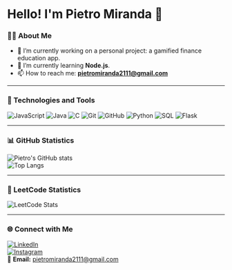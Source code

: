# Hello! I'm Pietro Miranda 👋

### 👨‍💻 About Me  
- 🔭 I’m currently working on a personal project: a gamified finance education app.  
- 🌱 I’m currently learning **Node.js**.  
- 📫 How to reach me: **pietromiranda2111@gmail.com**

---

### 🧰 Technologies and Tools  
![JavaScript](https://img.shields.io/badge/-JavaScript-F7DF1E?style=flat-square&logo=javascript&logoColor=black)
![Java](https://img.shields.io/badge/-Java-007396?style=flat-square&logo=java&logoColor=white)
![C](https://img.shields.io/badge/-C-00599C?style=flat-square&logo=c&logoColor=white)
![Git](https://img.shields.io/badge/-Git-F05032?style=flat-square&logo=git&logoColor=white)
![GitHub](https://img.shields.io/badge/-GitHub-181717?style=flat-square&logo=github&logoColor=white)
![Python](https://img.shields.io/badge/-Python-3776AB?style=flat-square&logo=python&logoColor=white)
![SQL](https://img.shields.io/badge/-SQL-4479A1?style=flat-square&logo=postgresql&logoColor=white)
![Flask](https://img.shields.io/badge/-Flask-000000?style=flat-square&logo=flask&logoColor=white)

---

### 📊 GitHub Statistics  
![Pietro's GitHub stats](https://github-readme-stats.vercel.app/api?username=pietros133&show_icons=true&theme=radical)  
![Top Langs](https://github-readme-stats.vercel.app/api/top-langs/?username=pietros133&layout=compact&theme=radical)

---

### 🧠 LeetCode Statistics  
![LeetCode Stats](https://leetcard.jacoblin.cool/SEU_USUARIO?theme=dark&font=Karma&ext=heatmap)

---

### 🌐 Connect with Me  
[![LinkedIn](https://img.shields.io/badge/-LinkedIn-blue?style=flat-square&logo=LinkedIn&logoColor=white)](https://www.linkedin.com/in/seu-perfil/)  
[![Instagram](https://img.shields.io/badge/-Instagram-E4405F?style=flat-square&logo=Instagram&logoColor=white)](https://instagram.com/seu-usuario)  
📧 **Email:** [pietromiranda2111@gmail.com](mailto:pietromiranda2111@gmail.com)
